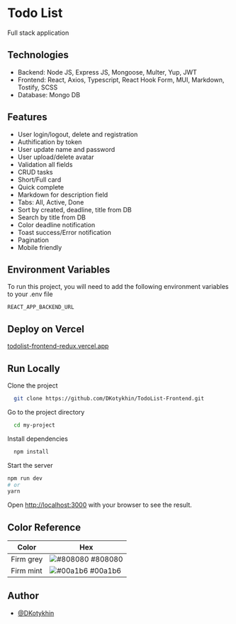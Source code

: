 
# Todo List

Full stack application

## Technologies

-   Backend: Node JS, Express JS, Mongoose, Multer, Yup, JWT
-   Frontend: React, Axios, Typescript, React Hook Form, MUI, Markdown, Tostify, SCSS
-   Database: Mongo DB

## Features

-   User login/logout, delete and registration
-   Authification by token
-   User update name and password
-   User upload/delete avatar
-   Validation all fields
-   CRUD tasks
-   Short/Full card
-   Quick complete
-   Markdown for description field
-   Tabs: All, Active, Done
-   Sort by created, deadline, title from DB
-   Search by title from DB
-   Color deadline notification
-   Toast success/Error notification
-   Pagination
-   Mobile friendly


## Environment Variables

To run this project, you will need to add the following environment variables to your .env file

`REACT_APP_BACKEND_URL`



## Deploy on Vercel



  [todolist-frontend-redux.vercel.app](todolist-frontend-redux.vercel.app)



## Run Locally

Clone the project

```bash
  git clone https://github.com/DKotykhin/TodoList-Frontend.git
```

Go to the project directory

```bash
  cd my-project
```

Install dependencies

```bash
  npm install
```

Start the server

```bash
npm run dev
# or
yarn
```

Open [http://localhost:3000](http://localhost:3000) with your browser to see the result.

## Color Reference

| Color             | Hex                                                                |
| ----------------- | ------------------------------------------------------------------ |
| Firm grey | ![#808080](https://via.placeholder.com/10/333333?text=+) #808080 |
| Firm mint | ![#00a1b6](https://via.placeholder.com/10/00a1b6?text=+) #00a1b6 |


## Author

- [@DKotykhin](https://github.com/DKotykhin)

